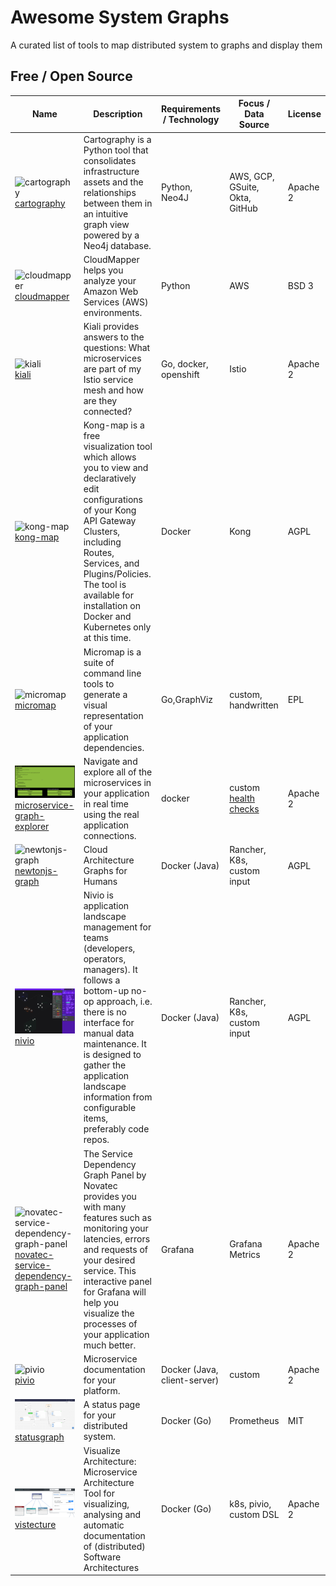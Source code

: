# Awesome System Graphs
A curated list of tools to map distributed system to graphs and display them

## Free / Open Source



| Name        | Description   | Requirements / Technology  | Focus / Data Source | License |
| ------------|---------------|----------------------------|---------------------|---------|
|![cartography](https://github.com/lyft/cartography/raw/master/docs/images/accountsandrds.png)<br />[cartography](https://github.com/lyft/cartography) | Cartography is a Python tool that consolidates infrastructure assets and the relationships between them in an intuitive graph view powered by a Neo4j database. | Python, Neo4J | AWS, GCP, GSuite, Okta, GitHub | Apache 2 |
|![cloudmapper](https://raw.githubusercontent.com/duo-labs/cloudmapper/main/docs/images/ideal_layout.png)<br />[cloudmapper](https://github.com/duo-labs/cloudmapper) |   CloudMapper helps you analyze your Amazon Web Services (AWS) environments. | Python | AWS | BSD 3 |
|![kiali](https://raw.githubusercontent.com/kiali/kiali.io/master/static/images/documentation/features/graph-overview.png)<br />[kiali](https://github.com/kiali/kiali) | Kiali provides answers to the questions: What microservices are part of my Istio service mesh and how are they connected? | Go, docker, openshift | Istio | Apache 2 |
|![kong-map](https://github.com/yesinteractive/kong-map/raw/main/screenshots/kongmap-home.png?raw=true)<br />[kong-map](https://github.com/yesinteractive/kong-map/) |   Kong-map is a free visualization tool which allows you to view and declaratively edit configurations of your Kong API Gateway Clusters, including Routes, Services, and Plugins/Policies. The tool is available for installation on Docker and Kubernetes only at this time. | Docker | Kong | AGPL |
|![micromap](https://github.com/lukaszjanyga/micromap/raw/master/micromap.png?raw=true)<br />[micromap](https://github.com/lukaszjanyga/micromap) |   Micromap is a suite of command line tools to generate a visual representation of your application dependencies. | Go,GraphViz | custom, handwritten | EPL |
|![microservice-graph-explorer](https://github.com/hootsuite/microservice-graph-explorer/raw/master/img/microservice-graph-explorer.png?raw=true)<br />[microservice-graph-explorer](https://github.com/hootsuite/microservice-graph-explorer) | Navigate and explore all of the microservices in your application in real time using the real application connections. | docker | custom [health checks](https://github.com/hootsuite/health-checks-api) | Apache 2 |
![newtonjs-graph](https://github.com/julie-ng/newtonjs-graph/raw/main/images/screenshots/demo-d3-layout.png)<br />[newtonjs-graph](https://github.com/julie-ng/newtonjs-graph) |   Cloud Architecture Graphs for Humans | Docker (Java) | Rancher, K8s, custom input | AGPL |
|![nivio](https://raw.githubusercontent.com/dedica-team/nivio/develop/docs/gui.png)<br />[nivio](https://github.com/dedica-team/nivio) |   Nivio is application landscape management for teams (developers, operators, managers). It follows a bottom-up no-op approach, i.e. there is no interface for manual data maintenance. It is designed to gather the application landscape information from configurable items, preferably code repos. | Docker (Java) | Rancher, K8s, custom input | AGPL |
|![novatec-service-dependency-graph-panel](https://camo.githubusercontent.com/9fec71777e038c56b61664d3911840bf3bc974c1e209b88bf6b7df9bd0d887c1/68747470733a2f2f6e6f7661746563636f6e73756c74696e672e6769746875622e696f2f6e6f76617465632d736572766963652d646570656e64656e63792d67726170682d70616e656c2f696d616765732f736572766963652d646570656e64656e63792d67726170682d70616e656c2e676966)<br />[novatec-service-dependency-graph-panel](https://github.com/NovatecConsulting/novatec-service-dependency-graph-panel) |  The Service Dependency Graph Panel by Novatec provides you with many features such as monitoring your latencies, errors and requests of your desired service. This interactive panel for Grafana will help you visualize the processes of your application much better. | Grafana | Grafana Metrics | Apache 2 |
|![pivio](https://avatars.githubusercontent.com/u/17527343?s=200&v=4)<br />[pivio](https://github.com/pivio) | Microservice documentation for your platform. | Docker (Java, client-server) | custom | Apache 2 |
|![statusgraph](https://github.com/moolen/statusgraph/raw/master/statusgraph-shop.png)<br />[statusgraph](https://github.com/moolen/statusgraph) |   A status page for your distributed system. | Docker (Go) | Prometheus | MIT |
|![vistecture](https://github.com/AOEpeople/vistecture/blob/master/doc/onlinebrowser.png)<br />[vistecture](https://github.com/moolen/statusgraph) | Visualize Architecture: Microservice Architecture Tool for visualizing, analysing and automatic documentation of (distributed) Software Architectures | Docker (Go) | k8s, pivio, custom DSL | Apache 2 |

